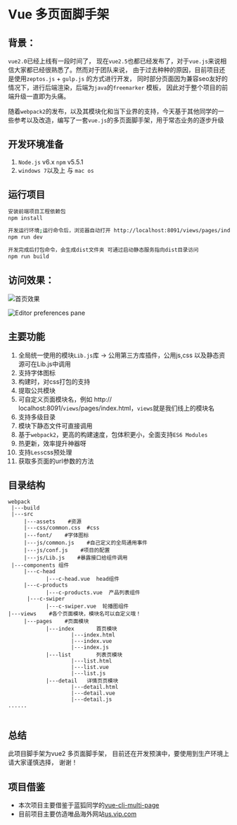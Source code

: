 # Vue 多页面脚手架

## 背景：  
`vue2.0`已经上线有一段时间了， 现在`vue2.5`也都已经发布了，对于`vue.js`来说相信大家都已经很熟悉了。然而对于团队来说，
由于过去种种的原因，目前项目还是使用`zeptos.js` + `gulp.js` 的方式进行开发， 同时部分页面因为兼容seo友好的情况下，进行后端渲染，后端为`java`的`freemarker` 模板， 因此对于整个项目的前端升级一直即为头痛。

随着`webpack2`的发布，以及其模块化和当下业界的支持，今天基于其他同学的一些参考以及改造，编写了一套`vue.js`的多页面脚手架，用于常态业务的逐步升级

## 开发环境准备 

1. `Node.js` v6.x  `npm` v5.5.1
2. `windows 7`以及上  与 `mac os`


## 运行项目

``` bash
安装前端项目工程依赖包
npm install

开发运行环境;运行命令后，浏览器自动打开 http://localhost:8091/views/pages/index.html
npm run dev

开发完成后打包命令，会生成dist文件夹 可通过启动静态服务指向dist目录访问
npm run build

```

## 访问效果：

![首页效果](http://7xawfk.com1.z0.glb.clouddn.com/%E5%B1%8F%E5%B9%95%E5%BF%AB%E7%85%A7%202017-11-10%20%E4%B8%8B%E5%8D%884.04.37.png "首页效果")

![Editor preferences pane](http://7xawfk.com1.z0.glb.clouddn.com/%E5%B1%8F%E5%B9%95%E5%BF%AB%E7%85%A7%202017-11-10%20%E4%B8%8B%E5%8D%884.04.47.png)

## 主要功能

 1. 全局统一使用的模块`Lib.js`库 -> 公用第三方库插件，公用js,css 以及静态资源可在Lib.js中调用
 2. 支持字体图标
 3. 构建时，对css打包的支持
 4. 提取公共模块
 5. 可自定义页面模块名，例如 http:// localhost:8091/`views`/pages/index.html，`views`就是我们线上的模块名
 7. 支持多级目录
 8. 模块下静态文件可直接调用
 9. 基于`webpack2`，更高的构建速度，包体积更小，全面支持`ES6 Modules`
 10. 热更新，效率提升神器呀
 11. 支持`Less`css预处理
 12. 获取多页面的url参数的方法

## 目录结构

``` 
webpack
 |---build
 |---src
     |---assets    #资源
     |---css/common.css  #css
     |---font/    #字体图标
     |---js/common.js    #自己定义的全局通用事件
     |---js/conf.js    #项目的配置
     |---js/Lib.js    #暴露接口给组件调用	
 |---components 组件
     |---c-head 
     		|---c-head.vue  head组件
     |---c-products 
     		|---c-products.vue  产品列表组件
	  |---c-swiper 
     		|---c-swiper.vue  轮播图组件
|---views    #各个页面模块，模块名可以自定义哦！
     |---pages    #页面模块
        	|---index		首页模块
        			|---index.html
        			|---index.vue
        			|---index.js
			|---list		列表页模块
        			|---list.html
        			|---list.vue
        			|---list.js
			|---detail   详情页页模块
        			|---detail.html
        			|---detail.vue
        			|---detail.js
......
     
```


## 总结

此项目脚手架为vue2 多页面脚手架， 目前还在开发预演中，要使用到生产环境上请大家谨慎选择， 谢谢！


## 项目借鉴
- 本次项目主要借鉴于蓝狐同学的[vue-cli-multi-page][1]
- 目前项目主要仿造唯品海外网站[us.vip.com][2]

[1]:https://github.com/bluefox1688/vue-cli-multi-page "vue-cli-multi-page"
[2]:https://us.vip.com "us.vip.com"


 
